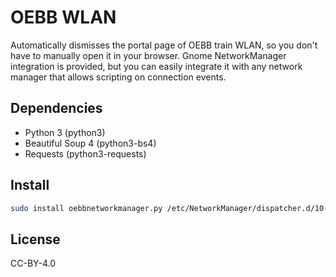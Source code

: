 # OEBB WLAN

Automatically dismisses the portal page of OEBB train WLAN, so you don't have to manually open it in your browser. Gnome NetworkManager integration is provided, but you can easily integrate it with any network manager that allows scripting on connection events.

## Dependencies

* Python 3 (python3)
* Beautiful Soup 4 (python3-bs4)
* Requests (python3-requests)

## Install

```sh
sudo install oebbnetworkmanager.py /etc/NetworkManager/dispatcher.d/10-oebb
```

## License

CC-BY-4.0

